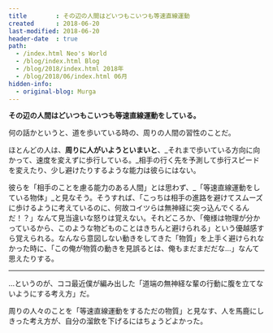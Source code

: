 ```yaml
---
title        : その辺の人間はどいつもこいつも等速直線運動
created      : 2018-06-20
last-modified: 2018-06-20
header-date  : true
path:
  - /index.html Neo's World
  - /blog/index.html Blog
  - /blog/2018/index.html 2018年
  - /blog/2018/06/index.html 06月
hidden-info:
  - original-blog: Murga
---
```


__その辺の人間はどいつもこいつも等速直線運動をしている。__

何の話かというと、道を歩いている時の、周りの人間の習性のことだ。

ほとんどの人は、__周りに人がいようといまいと__、_それまで歩いている方向に向かって、速度を変えずに歩行している。_相手の行く先を予測して歩行スピードを変えたり、少し避けたりするような能力は彼らにはない。

彼らを「相手のことを慮る能力のある人間」とは思わず、_「等速直線運動をしている物体」_と見なそう。そうすれば、「こっちは相手の進路を避けてスムーズに歩けるように考えているのに、何故コイツらは無神経に突っ込んでくるんだ！？」なんて見当違いな怒りは覚えない。それどころか、「俺様は物理が分かっているから、このような物どものことはきちんと避けられる」という優越感すら覚えられる。なんなら意図しない動きをしてきた「物質」を上手く避けられなかった時に、「この俺が物質の動きを見誤るとは、俺もまだまだだな…」なんて思えたりする。

---

…というのが、ココ最近僕が編み出した「道端の無神経な輩の行動に腹を立てないようにする考え方」だ。

周りの人々のことを「等速直線運動をするただの物質」と見なす、人を馬鹿にしきった考え方が、自分の溜飲を下げるにはちょうどよかった。
